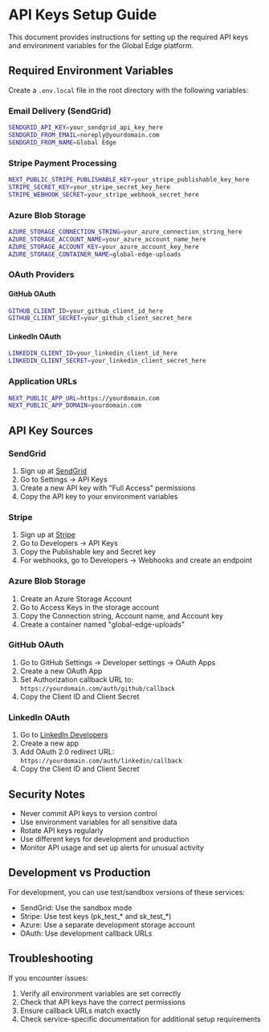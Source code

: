 # API Keys Setup Guide

This document provides instructions for setting up the required API keys and environment variables for the Global Edge platform.

## Required Environment Variables

Create a `.env.local` file in the root directory with the following variables:

### Email Delivery (SendGrid)
```bash
SENDGRID_API_KEY=your_sendgrid_api_key_here
SENDGRID_FROM_EMAIL=noreply@yourdomain.com
SENDGRID_FROM_NAME=Global Edge
```

### Stripe Payment Processing
```bash
NEXT_PUBLIC_STRIPE_PUBLISHABLE_KEY=your_stripe_publishable_key_here
STRIPE_SECRET_KEY=your_stripe_secret_key_here
STRIPE_WEBHOOK_SECRET=your_stripe_webhook_secret_here
```

### Azure Blob Storage
```bash
AZURE_STORAGE_CONNECTION_STRING=your_azure_connection_string_here
AZURE_STORAGE_ACCOUNT_NAME=your_azure_account_name_here
AZURE_STORAGE_ACCOUNT_KEY=your_azure_account_key_here
AZURE_STORAGE_CONTAINER_NAME=global-edge-uploads
```

### OAuth Providers

#### GitHub OAuth
```bash
GITHUB_CLIENT_ID=your_github_client_id_here
GITHUB_CLIENT_SECRET=your_github_client_secret_here
```

#### LinkedIn OAuth
```bash
LINKEDIN_CLIENT_ID=your_linkedin_client_id_here
LINKEDIN_CLIENT_SECRET=your_linkedin_client_secret_here
```

### Application URLs
```bash
NEXT_PUBLIC_APP_URL=https://yourdomain.com
NEXT_PUBLIC_APP_DOMAIN=yourdomain.com
```

## API Key Sources

### SendGrid
1. Sign up at [SendGrid](https://sendgrid.com/)
2. Go to Settings → API Keys
3. Create a new API key with "Full Access" permissions
4. Copy the API key to your environment variables

### Stripe
1. Sign up at [Stripe](https://stripe.com/)
2. Go to Developers → API Keys
3. Copy the Publishable key and Secret key
4. For webhooks, go to Developers → Webhooks and create an endpoint

### Azure Blob Storage
1. Create an Azure Storage Account
2. Go to Access Keys in the storage account
3. Copy the Connection string, Account name, and Account key
4. Create a container named "global-edge-uploads"

### GitHub OAuth
1. Go to GitHub Settings → Developer settings → OAuth Apps
2. Create a new OAuth App
3. Set Authorization callback URL to: `https://yourdomain.com/auth/github/callback`
4. Copy the Client ID and Client Secret

### LinkedIn OAuth
1. Go to [LinkedIn Developers](https://www.linkedin.com/developers/)
2. Create a new app
3. Add OAuth 2.0 redirect URL: `https://yourdomain.com/auth/linkedin/callback`
4. Copy the Client ID and Client Secret

## Security Notes

- Never commit API keys to version control
- Use environment variables for all sensitive data
- Rotate API keys regularly
- Use different keys for development and production
- Monitor API usage and set up alerts for unusual activity

## Development vs Production

For development, you can use test/sandbox versions of these services:
- SendGrid: Use the sandbox mode
- Stripe: Use test keys (pk_test_* and sk_test_*)
- Azure: Use a separate development storage account
- OAuth: Use development callback URLs

## Troubleshooting

If you encounter issues:
1. Verify all environment variables are set correctly
2. Check that API keys have the correct permissions
3. Ensure callback URLs match exactly
4. Check service-specific documentation for additional setup requirements
